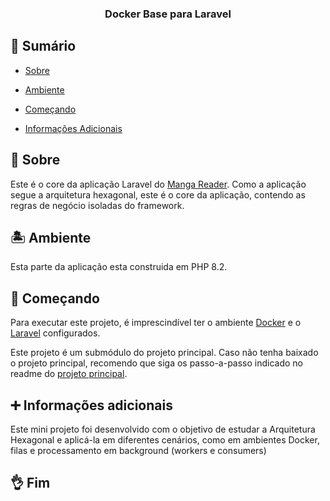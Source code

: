 <h3  align="center">Docker Base para Laravel</h3>

  

## 📝 Sumário

- [Sobre](#sobre)

- [Ambiente](#ambiente)

- [Começando](#comecando)

- [Informações Adicionais](#info)  
  

## 🧐 Sobre <a name = "sobre"></a>

  

<p>Este é o core da aplicação Laravel do <a href="https://github.com/Lucas040201/manga-reader-hexagonal-architecture-laravel" target="_blank">Manga Reader</a>. Como a aplicação segue a arquitetura hexagonal, este é o core da aplicação, contendo as regras de negócio isoladas do framework.</p>

  

## 🏝️ Ambiente <a name="ambiente"></a>

<p>Esta parte da aplicação esta construida em PHP 8.2. </p>
  

## 🏁 Começando <a name = "comecando"></a>

  

<p>
Para executar este projeto, é imprescindível ter o ambiente <a href="https://github.com/Lucas040201/docker-laravel" target="_blank">Docker</a> e o <a href="https://github.com/Lucas040201/manga-reader-hexagonal-architecture-laravel" target="_blank">Laravel</a> configurados.</p>
<p>Este projeto é um submódulo do projeto principal. Caso não tenha baixado o projeto principal, recomendo que siga os passo-a-passo indicado no readme do  <a href="https://github.com/Lucas040201/manga-reader-hexagonal-architecture-laravel" target="_blank">projeto principal</a>.</p>

  
## :heavy_plus_sign: Informações adicionais <a name="info"></a>
 <p>Este mini projeto foi desenvolvido com o objetivo de estudar a Arquitetura Hexagonal e aplicá-la em diferentes cenários, como em ambientes Docker, filas e processamento em background (workers e consumers)</p>
  
## 👌 Fim
